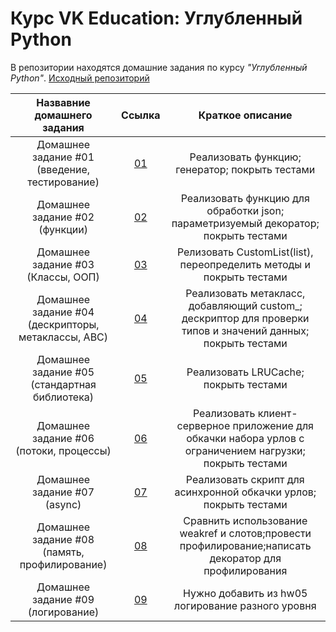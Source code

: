 # Курс VK Education: Углубленный Python

В репозитории находятся домашние задания по курсу *"Углубленный Python"*.
[Исходный репозиторий](https://github.com/mailcourses/deep_python_autumn_2024/tree/main)

|        Назвавние домашнего задания          |               Ссылка                |                 Краткое описание                   |
|:-------------------------------------------:|:-----------------------------------:|:--------------------------------------------------:|
|Домашнее задание #01 (введение, тестирование)|[01](01/)|Реализовать функцию; генератор; покрыть тестами|
|Домашнее задание #02 (функции)|[02](02/)|Реализовать функцию для обработки json; параметризуемый декоратор; покрыть тестами|
|Домашнее задание #03 (Классы, ООП)|[03](03/)|Релизовать CustomList(list), переопределить методы и покрыть тестами|
|Домашнее задание #04 (дескрипторы, метаклассы, ABC)|[04](04/)|Реализовать метакласс, добавляющий custom_; дескриптор для проверки типов и значений данных; покрыть тестами|
|Домашнее задание #05 (стандартная библиотека)|[05](05/)|Реализовать LRUCache; покрыть тестами|
|Домашнее задание #06 (потоки, процессы)|[06](06/)|Реализовать клиент-серверное приложение для обкачки набора урлов с ограничением нагрузки; покрыть тестами|
|Домашнее задание #07 (async)|[07](07/)|Реализовать скрипт для асинхронной обкачки урлов; покрыть тестами|
|Домашнее задание #08 (память, профилирование)|[08](08/)|Сравнить использование weakref и слотов;провести профилирование;написать декоратор для профилирования|
|Домашнее задание #09 (логирование)|[09](09/)|Нужно добавить из hw05 логирование разного уровня|
